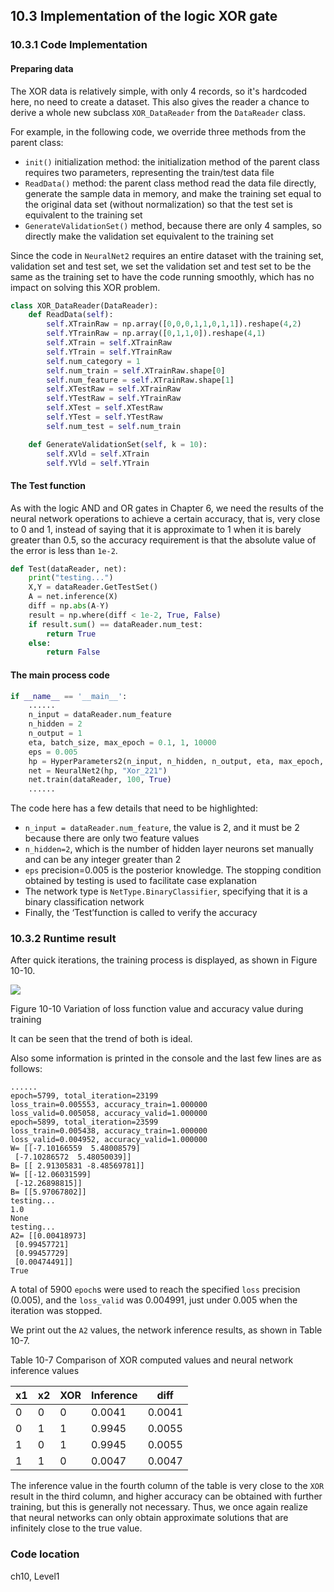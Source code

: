 <!--Copyright © Microsoft Corporation. All rights reserved.
  适用于[License](https://github.com/Microsoft/ai-edu/blob/master/LICENSE.md)版权许可-->

## 10.3 Implementation of the logic XOR gate

### 10.3.1 Code Implementation

#### Preparing data

The XOR data is relatively simple, with only 4 records, so it's hardcoded here, no need to create a dataset. This also gives the reader a chance to derive a whole new subclass `XOR_DataReader` from the `DataReader` class.

For example, in the following code, we override three methods from the parent class:

- `init()` initialization method: the initialization method of the parent class requires two parameters, representing the train/test data file
- `ReadData()` method: the parent class method read the data file directly, generate the sample data in memory, and make the training set equal to the original data set (without normalization) so that the test set is equivalent to the training set
- `GenerateValidationSet()` method, because there are only 4 samples, so directly make the validation set equivalent to the training set

Since the code in `NeuralNet2` requires an entire dataset with the training set, validation set and test set, we set the validation set and test set to be the same as the training set to have the code running smoothly, which has no impact on solving this XOR problem.

```Python
class XOR_DataReader(DataReader):
    def ReadData(self):
        self.XTrainRaw = np.array([0,0,0,1,1,0,1,1]).reshape(4,2)
        self.YTrainRaw = np.array([0,1,1,0]).reshape(4,1)
        self.XTrain = self.XTrainRaw
        self.YTrain = self.YTrainRaw
        self.num_category = 1
        self.num_train = self.XTrainRaw.shape[0]
        self.num_feature = self.XTrainRaw.shape[1]
        self.XTestRaw = self.XTrainRaw
        self.YTestRaw = self.YTrainRaw
        self.XTest = self.XTestRaw
        self.YTest = self.YTestRaw
        self.num_test = self.num_train

    def GenerateValidationSet(self, k = 10):
        self.XVld = self.XTrain
        self.YVld = self.YTrain
```

#### The Test function

As with the logic AND and OR gates in Chapter 6, we need the results of the neural network operations to achieve a certain accuracy, that is, very close to 0 and 1, instead of saying that it is approximate to 1 when it is barely greater than 0.5, so the accuracy requirement is that the absolute value of the error is less than `1e-2`.

```Python
def Test(dataReader, net):
    print("testing...")
    X,Y = dataReader.GetTestSet()
    A = net.inference(X)
    diff = np.abs(A-Y)
    result = np.where(diff < 1e-2, True, False)
    if result.sum() == dataReader.num_test:
        return True
    else:
        return False
```

#### The main process code

```Python
if __name__ == '__main__':
    ......
    n_input = dataReader.num_feature
    n_hidden = 2
    n_output = 1
    eta, batch_size, max_epoch = 0.1, 1, 10000
    eps = 0.005
    hp = HyperParameters2(n_input, n_hidden, n_output, eta, max_epoch, batch_size, eps, NetType.BinaryClassifier, InitialMethod.Xavier)
    net = NeuralNet2(hp, "Xor_221")
    net.train(dataReader, 100, True)
    ......
```

The code here has a few details that need to be highlighted:

- `n_input = dataReader.num_feature`, the value is 2, and it must be 2 because there are only two feature values
- `n_hidden=2`, which is the number of hidden layer neurons set manually and can be any integer greater than 2
- `eps` precision=0.005 is the posterior knowledge. The stopping condition obtained by testing is used to facilitate case explanation
- The network type is `NetType.BinaryClassifier`, specifying that it is a binary classification network
- Finally, the ‘Test’function is called to verify the accuracy

### 10.3.2 Runtime result

After quick iterations, the training process is displayed, as shown in Figure 10-10.

![](https://aiedugithub4a2.blob.core.windows.net/a2-images/Images/10/xor_loss.png)

Figure 10-10 Variation of loss function value and accuracy value during training

It can be seen that the trend of both is ideal.

Also some information is printed in the console and the last few lines are as follows:

```
......
epoch=5799, total_iteration=23199
loss_train=0.005553, accuracy_train=1.000000
loss_valid=0.005058, accuracy_valid=1.000000
epoch=5899, total_iteration=23599
loss_train=0.005438, accuracy_train=1.000000
loss_valid=0.004952, accuracy_valid=1.000000
W= [[-7.10166559  5.48008579]
 [-7.10286572  5.48050039]]
B= [[ 2.91305831 -8.48569781]]
W= [[-12.06031599]
 [-12.26898815]]
B= [[5.97067802]]
testing...
1.0
None
testing...
A2= [[0.00418973]
 [0.99457721]
 [0.99457729]
 [0.00474491]]
True
```
A total of 5900 `epoch`s were used to reach the specified `loss` precision (0.005), and the `loss_valid` was 0.004991, just under 0.005 when the iteration was stopped.

We print out the `A2` values, the network inference results, as shown in Table 10-7.

Table 10-7 Comparison of XOR computed values and neural network inference values

|x1|x2|XOR|Inference|diff|
|---|---|---|---|---|
|0|0|0|0.0041|0.0041|
|0|1|1|0.9945|0.0055|
|1|0|1|0.9945|0.0055|
|1|1|0|0.0047|0.0047|

The inference value in the fourth column of the table is very close to the `XOR` result in the third column, and higher accuracy can be obtained with further training, but this is generally not necessary. Thus, we once again realize that neural networks can only obtain approximate solutions that are infinitely close to the true value.

### Code location

ch10, Level1
